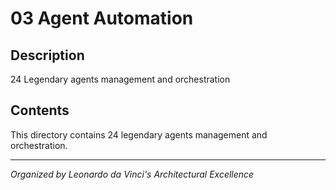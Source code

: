 # 03 Agent Automation

## Description
24 Legendary agents management and orchestration

## Contents
This directory contains 24 legendary agents management and orchestration.

---
*Organized by Leonardo da Vinci's Architectural Excellence*
